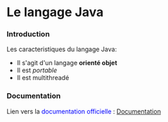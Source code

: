 
# Le langage Java 

### Introduction

Les caracteristiques du langage Java:

+ Il s'agit d'un langage **orienté objet**
+ Il est *portable*
+ Il est multithreadé

### Documentation

Lien vers la <span style="color:blue">documentation officielle</span> : [Documentation](https://docs.oracle.com/en/java/)
